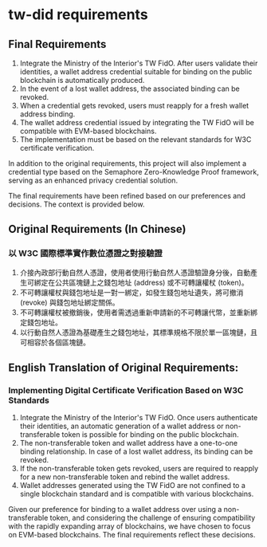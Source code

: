 # tw-did requirements

## Final Requirements

1. Integrate the Ministry of the Interior's TW FidO. After users validate their identities, a wallet address credential suitable for binding on the public blockchain is automatically produced.
2. In the event of a lost wallet address, the associated binding can be revoked.
3. When a credential gets revoked, users must reapply for a fresh wallet address binding.
4. The wallet address credential issued by integrating the TW FidO will be compatible with EVM-based blockchains.
5. The implementation must be based on the relevant standards for W3C certificate verification.

In addition to the original requirements, this project will also implement a credential type based on the Semaphore Zero-Knowledge Proof framework, serving as an enhanced privacy credential solution.

The final requirements have been refined based on our preferences and decisions. The context is provided below.

## Original Requirements (In Chinese)

### 以 W3C 國際標準實作數位憑證之對接驗證

1. 介接內政部行動自然人憑證，使用者使用行動自然人憑證驗證身分後，自動產生可綁定在公共區塊鏈上之錢包地址 (address) 或不可轉讓權杖 (token)。
2. 不可轉讓權杖與錢包地址是一對一綁定，如發生錢包地址遺失，將可撤消 (revoke) 與錢包地址綁定關係。
3. 不可轉讓權杖被撤銷後，使用者需透過重新申請新的不可轉讓代幣，並重新綁定錢包地址。
4. 以行動自然人憑證為基礎產生之錢包地址，其標準規格不限於單一區塊鏈，且可相容於各個區塊鏈。

## English Translation of Original Requirements:

### Implementing Digital Certificate Verification Based on W3C Standards

1. Integrate the Ministry of the Interior's TW FidO. Once users authenticate their identities, an automatic generation of a wallet address or non-transferable token is possible for binding on the public blockchain.
2. The non-transferable token and wallet address have a one-to-one binding relationship. In case of a lost wallet address, its binding can be revoked.
3. If the non-transferable token gets revoked, users are required to reapply for a new non-transferable token and rebind the wallet address.
4. Wallet addresses generated using the TW FidO are not confined to a single blockchain standard and is compatible with various blockchains.

Given our preference for binding to a wallet address over using a non-transferable token, and considering the challenge of ensuring compatibility with the rapidly expanding array of blockchains, we have chosen to focus on EVM-based blockchains. The final requirements reflect these decisions.
